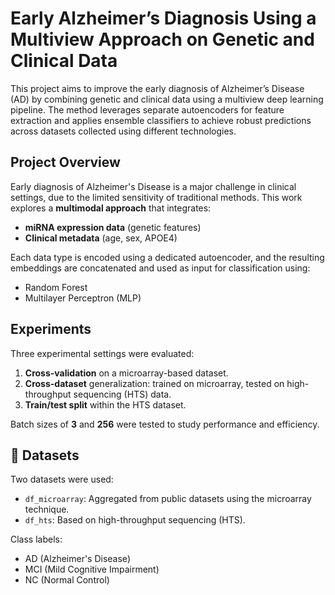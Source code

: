#  Early Alzheimer’s Diagnosis Using a Multiview Approach on Genetic and Clinical Data

This project aims to improve the early diagnosis of Alzheimer’s Disease (AD) by combining genetic and clinical data using a multiview deep learning pipeline. 
The method leverages separate autoencoders for feature extraction and applies ensemble classifiers to achieve robust predictions across datasets collected using different technologies.

##  Project Overview

Early diagnosis of Alzheimer's Disease is a major challenge in clinical settings, due to the limited sensitivity of traditional methods. This work explores a **multimodal approach** that integrates:
- **miRNA expression data** (genetic features)
- **Clinical metadata** (age, sex, APOE4)

Each data type is encoded using a dedicated autoencoder, and the resulting embeddings are concatenated and used as input for classification using:
- Random Forest
- Multilayer Perceptron (MLP)

##  Experiments

Three experimental settings were evaluated:
1. **Cross-validation** on a microarray-based dataset.
2. **Cross-dataset** generalization: trained on microarray, tested on high-throughput sequencing (HTS) data.
3. **Train/test split** within the HTS dataset.

Batch sizes of **3** and **256** were tested to study performance and efficiency.

## 💾 Datasets

Two datasets were used:
- `df_microarray`: Aggregated from public datasets using the microarray technique.
- `df_hts`: Based on high-throughput sequencing (HTS).

Class labels:  
- AD (Alzheimer's Disease)  
- MCI (Mild Cognitive Impairment)  
- NC (Normal Control)






